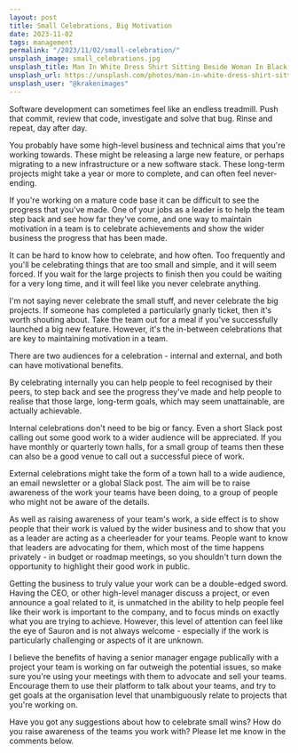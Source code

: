```yaml
---
layout: post
title: Small Celebrations, Big Motivation
date: 2023-11-02
tags: management
permalink: "/2023/11/02/small-celebration/"
unsplash_image: small_celebrations.jpg
unsplash_title: Man In White Dress Shirt Sitting Beside Woman In Black Long Sleeve Shirt
unsplash_url: https://unsplash.com/photos/man-in-white-dress-shirt-sitting-beside-woman-in-black-long-sleeve-shirt-376KN_ISplE
unsplash_user: "@krakenimages"
---
```

Software development can sometimes feel like an endless treadmill. Push that commit, review that code,
investigate and solve that bug. Rinse and repeat, day after day.

You probably have some high-level business and technical aims that you're working towards. These might
be releasing a large new feature, or perhaps migrating to a new infrastructure or a new software stack.
These long-term projects might take a year or more to complete, and can often feel never-ending.

If you're working on a mature code base it can be difficult to see the progress that you've made. One of your
jobs as a leader is to help the team step back and see how far they've come, and one way to maintain
motivation in a team is to celebrate achievements and show the wider business the progress that has been
made.

It can be hard to know how to celebrate, and how often. Too frequently and you'll be celebrating things
that are too small and simple, and it will seem forced. If you wait for the large projects to finish
then you could be waiting for a very long time, and it will feel like you never celebrate anything.

I'm not saying never celebrate the small stuff, and never celebrate the big projects. If someone has
completed a particularly gnarly ticket, then it's worth shouting about. Take the team out for a meal
if you've successfully launched a big new feature. However, it's the in-between celebrations that are
key to maintaining motivation in a team.

There are two audiences for a celebration - internal and external, and both can have motivational benefits.

By celebrating internally you can help people to feel recognised by their peers, to step back and see the
progress they've made and help people to realise that those large, long-term goals, which may seem
unattainable, are actually achievable.

Internal celebrations don't need to be big or fancy. Even a short Slack post calling out some good work
to a wider audience will be appreciated. If you have monthly or quarterly town halls, for a small group
of teams then these can also be a good venue to call out a successful piece of work.

External celebrations might take the form of a town hall to a wide audience, an email newsletter or a
global Slack post. The aim will be to raise awareness of the work your teams have been doing, to a group
of people who might not be aware of the details.

As well as raising awareness of your team's work, a side effect is to show people that their work is
valued by the wider business and to show that you as a leader are acting as a cheerleader for your teams.
People want to know that leaders are advocating for them, which most of the time happens privately - in
budget or roadmap meetings, so you shouldn't turn down the opportunity to highlight their good work in public.

Getting the business to truly value your work can be a double-edged sword. Having the CEO, or other
high-level manager discuss a project, or even announce a goal related to it, is unmatched in the ability
to help people feel like their work is important to the company, and to focus minds on exactly what you are
trying to achieve. However, this level of attention can feel like the eye of Sauron and is not always welcome -
especially if the work is particularly challenging or aspects of it are unknown.

I believe the benefits of having a senior manager engage publically with a project your team is working on
far outweigh the potential issues, so make sure you're using your meetings with them to advocate and sell
your teams. Encourage them to use their platform to talk about your teams, and try to get goals at the
organisation level that unambiguously relate to projects that you're working on.

Have you got any suggestions about how to celebrate small wins? How do you raise awareness of the teams you
work with? Please let me know in the comments below.
